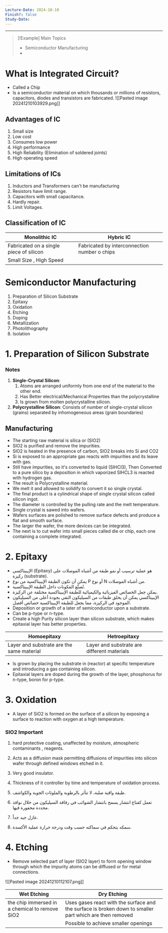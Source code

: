 ```yaml
---
Lecture-Date: 2024-10-10
Finish?: false
Study-Date:
---
```

---
>[!Example] Main Topics
>- Semiconductor Manufacturing 
>-
>


# What is Integrated Circuit? 

- Called a Chip 
- Is a semiconductor material on which thousands or millions of resistors, capacitors, diodes and transistors are fabricated. 
![[Pasted image 20241210103929.png]]

## Advantages of IC

1. Small size 
2. Low cost 
3. Consumes low power 
4. High performance 
5. High Reliability (Elimination of soldered joints)
6. High operating speed

## Limitations of ICs

1. Inductors and Transformers can't be manufacturing 
2. Resistors have limit range.
3. Capacitors with small capacitance.
4. Hardly repair. 
5. Limit Voltages.

## Classification of IC

| Monolithic IC                           | Hybric IC                                    |
| --------------------------------------- | -------------------------------------------- |
| Fabricated on a single piece of silicon | Fabricated by interconnection number o chips |
| Small Size , High Speed                 |                                              |

# Semiconductor Manufacturing 

1. Preparation of Silicon Substrate 
2. Epitaxy 
3. Oxidation 
4. Etching 
5. Doping 
6. Metallization 
7. Photolithography 
8. Isolation 


# 1. Preparation of Silicon Substrate 

### Notes
1. **Single-Crystal Silicon**: 
	1. Atoms are arranged uniformly from one end of the material to the other end.
	2. Has Better electrical/Mechanical Properties than the polycrystalline 
	3. Is grown from molten polycrystalline silicon.
2. **Polycrystalline Silicon**: Consists of number of single-crystal silicon (grains) separated by inhomogeneous areas (grain boundaries)

## Manufacturing
- The starting raw material is silica or (SIO2)
- SIO2 is purified and remove the impurities.
- SIO2 is heated in the presence of carbon, SIO2 breaks into Si and CO2
- Si is exposed to an appropriate gas reacts with impurities and its leave with gas.
- Still have impurities, so it's converted to liquid (SIHCl3), Then Converted to a pure silico by a deposition in which vaporized SIHCL3 is reacted with hydrogen gas.
- The result is Polycrystalline material.
- We melt it and allowed to solidify to convert it so single crystal.
- The final product is a cylindrical shape of single crystal silicon called silicon ingot.
- The diameter is controlled by the pulling rate and the melt temperature. 
- Single crystal is sawed into wafers.
- Wafers surfaces are polished to remove surface defects and produce a flat and smooth surface.
- The larger the wafer, the more devices can be integrated.
- The next is to cut wafer into small pieces called die or chip, each one containing a complete integrated.


# 2. Epitaxy 

- الإيبيتاكسي (Epitaxy) هو عملية ترسيب أو نمو طبقة من أشباه الموصلات على ركيزة (substrate).  
- يمكن أن تكون الطبقة الإيبيتاكسية من نوع P أو نوع N من أشباه الموصلات.  
- تُصنَّع المكونات داخل الطبقة الإيبيتاكسية.  
- يمكن جعل الخصائص الفيزيائية والكيميائية للطبقة الإيبيتاكسية مختلفة عن الركيزة.  
- الإيبيتاكسي يمكن أن يخلق طبقات من السيليكون النقي بجودة أعلى من السيليكون الموجود في الركيزة، مما يجعل للطبقة الإيبيتاكسية خصائص أفضل.
- Deposition or growth of a later of semiconductor upon a substrate.
- Can be p-type or n-type.
- Create a high Purity silicon layer than silicon substrate, which makes epitaxial layer has better properties.

| Homoepitaxy                               | Hetroepitaxy                                |
| ----------------------------------------- | ------------------------------------------- |
| Layer and substrate are the same material | Layer and substrate are different materials |

- Is grown by placing the substrate in (reactor) at specific temperature and introducing a gas containing silicon.
- Epitaxial layers are doped during the growth of the layer, phosphorus for n-type, boron for p-type.

# 3. Oxidation 

- A layer of SiO2 is formed on the surface of a silicon by exposing a surface to reaction with oxygen at a high temperature.

### SIO2 Important 
1. hard protective coating, unaffected by moisture, atmospheric contaminants , reagents. 
2. Acts as a diffusion mask permitting diffusions of impurities into silicon wafer through defined windows etched in it.
3. Very good insulator.
4. Thickness of it controller by time and temperature of oxidation process.

 1. طبقة واقية صلبة، لا تتأثر بالرطوبة والملوثات الجوية والكواشف. 
 2. تعمل كقناع انتشار يسمح بانتشار الشوائب في رقاقة السيليكون من خلال نوافذ محددة محفورة فيها.
 3. عازل جيد جداً.
 4. سمكه يتحكم في سماكته حسب وقت ودرجة حرارة عملية الأكسدة.


# 4. Etching 

- Remove selected part of layer (SIO2 layer) to form opening window through which the impurity atoms can be diffused or for metal connections.

![[Pasted image 20241210112107.png]]

| Wet Etching                                    | Dry Etching                                                                                             |
| ---------------------------------------------- | ------------------------------------------------------------------------------------------------------- |
| the chip immersed in a chemical to remove SiO2 | Uses gases react with the surface and the surface is broken down to smaller part which are then removed |
|                                                | Possible to achieve smaller openings                                                                    |